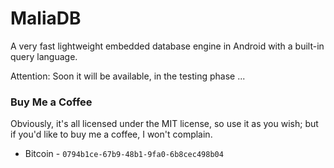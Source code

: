 # MaliaDB
A very fast lightweight embedded database engine in Android with a built-in query language.

Attention: Soon it will be available, in the testing phase ...

### Buy Me a Coffee

Obviously, it's all licensed under the MIT license, so use it as you wish; but if you'd like to buy me a coffee, I won't complain.

- Bitcoin - `0794b1ce-67b9-48b1-9fa0-6b8cec498b04`
